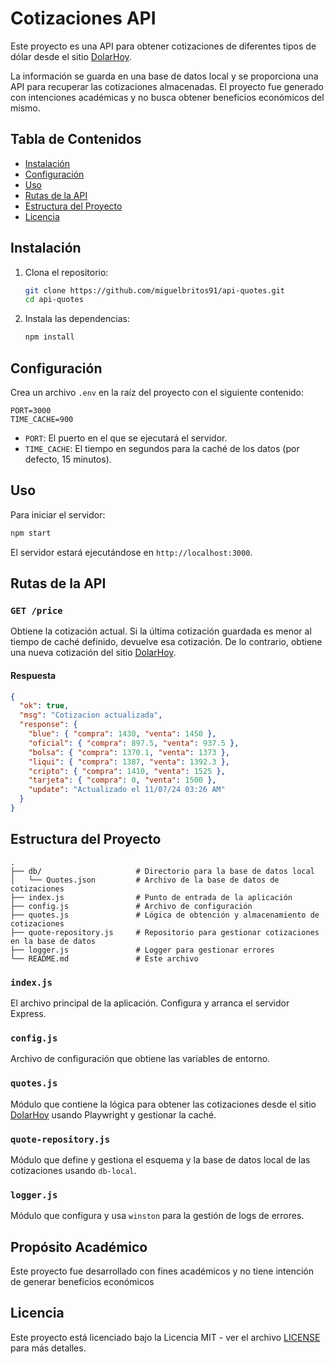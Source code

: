 # Cotizaciones API


Este proyecto es una API para obtener cotizaciones de diferentes tipos de dólar desde el sitio [DolarHoy](https://dolarhoy.com/).

La información se guarda en una base de datos local y se proporciona una API para recuperar las cotizaciones almacenadas. El proyecto fue generado con intenciones académicas y no busca obtener beneficios económicos del mismo.

## Tabla de Contenidos

- [Instalación](#instalación)
- [Configuración](#configuración)
- [Uso](#uso)
- [Rutas de la API](#rutas-de-la-api)
- [Estructura del Proyecto](#estructura-del-proyecto)
- [Licencia](#licencia)

## Instalación

1. Clona el repositorio:

    ```sh
    git clone https://github.com/miguelbritos91/api-quotes.git
    cd api-quotes
    ```

2. Instala las dependencias:

    ```sh
    npm install
    ```

## Configuración

Crea un archivo `.env` en la raíz del proyecto con el siguiente contenido:

```env
PORT=3000
TIME_CACHE=900
```

- `PORT`: El puerto en el que se ejecutará el servidor.
- `TIME_CACHE`: El tiempo en segundos para la caché de los datos (por defecto, 15 minutos).

## Uso

Para iniciar el servidor:

```sh
npm start
```

El servidor estará ejecutándose en `http://localhost:3000`.

## Rutas de la API

### `GET /price`

Obtiene la cotización actual. Si la última cotización guardada es menor al tiempo de caché definido, devuelve esa cotización. De lo contrario, obtiene una nueva cotización del sitio [DolarHoy](https://dolarhoy.com/).

#### Respuesta

```json
{
  "ok": true,
  "msg": "Cotizacion actualizada",
  "response": {
    "blue": { "compra": 1430, "venta": 1450 },
    "oficial": { "compra": 897.5, "venta": 937.5 },
    "bolsa": { "compra": 1370.1, "venta": 1373 },
    "liqui": { "compra": 1387, "venta": 1392.3 },
    "cripto": { "compra": 1410, "venta": 1525 },
    "tarjeta": { "compra": 0, "venta": 1500 },
    "update": "Actualizado el 11/07/24 03:26 AM"
  }
}
```

## Estructura del Proyecto

```plaintext
.
├── db/                     # Directorio para la base de datos local
│   └── Quotes.json         # Archivo de la base de datos de cotizaciones
├── index.js                # Punto de entrada de la aplicación
├── config.js               # Archivo de configuración
├── quotes.js               # Lógica de obtención y almacenamiento de cotizaciones
├── quote-repository.js     # Repositorio para gestionar cotizaciones en la base de datos
├── logger.js               # Logger para gestionar errores
└── README.md               # Este archivo
```

### `index.js`

El archivo principal de la aplicación. Configura y arranca el servidor Express.

### `config.js`

Archivo de configuración que obtiene las variables de entorno.

### `quotes.js`

Módulo que contiene la lógica para obtener las cotizaciones desde el sitio [DolarHoy](https://dolarhoy.com/) usando Playwright y gestionar la caché.

### `quote-repository.js`

Módulo que define y gestiona el esquema y la base de datos local de las cotizaciones usando `db-local`.

### `logger.js`

Módulo que configura y usa `winston` para la gestión de logs de errores.

## Propósito Académico
Este proyecto fue desarrollado con fines académicos y no tiene intención de generar beneficios económicos

## Licencia

Este proyecto está licenciado bajo la Licencia MIT - ver el archivo [LICENSE](LICENSE) para más detalles.